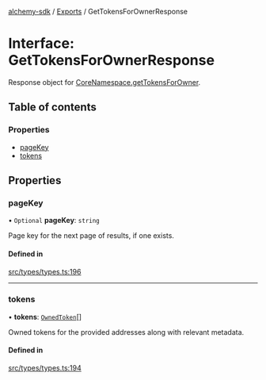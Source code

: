 [alchemy-sdk](../README.md) / [Exports](../modules.md) / GetTokensForOwnerResponse

# Interface: GetTokensForOwnerResponse

Response object for [CoreNamespace.getTokensForOwner](../classes/CoreNamespace.md#gettokensforowner).

## Table of contents

### Properties

- [pageKey](GetTokensForOwnerResponse.md#pagekey)
- [tokens](GetTokensForOwnerResponse.md#tokens)

## Properties

### pageKey

• `Optional` **pageKey**: `string`

Page key for the next page of results, if one exists.

#### Defined in

[src/types/types.ts:196](https://github.com/alchemyplatform/alchemy-sdk-js/blob/4a7f568/src/types/types.ts#L196)

___

### tokens

• **tokens**: [`OwnedToken`](OwnedToken.md)[]

Owned tokens for the provided addresses along with relevant metadata.

#### Defined in

[src/types/types.ts:194](https://github.com/alchemyplatform/alchemy-sdk-js/blob/4a7f568/src/types/types.ts#L194)
